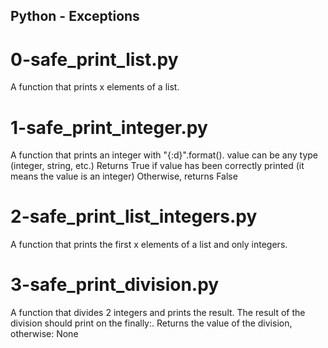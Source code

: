 ## Python - Exceptions
# 0-safe_print_list.py
A function that prints x elements of a list.
# 1-safe_print_integer.py
A function that prints an integer with "{:d}".format().
value can be any type (integer, string, etc.)
Returns True if value has been correctly printed (it means the value is an integer) Otherwise, returns False
# 2-safe_print_list_integers.py
A function that prints the first x elements of a list and only integers.
# 3-safe_print_division.py
A function that divides 2 integers and prints the result. The result of the division should print on the finally:.
Returns the value of the division, otherwise: None
